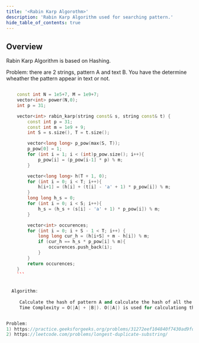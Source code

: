 ```yaml
---
title: '<Rabin Karp Algorothm>'
description: 'Rabin Karp Algorithm used for searching pattern.'
hide_table_of_contents: true
---
```


<TutorialAuthors names="@<Yash Gautam>"/>

## Overview

Rabin Karp Algorithm is based on Hashing.


Problem: there are 2 strings, pattern A and text B. You have the determine wheather the pattern appear in text or not.

<Tabs>
<TabItem value="cpp" label="C++">
<SolutionAuthor name="Yash Gautam"/>

```cpp

    const int N = 1e5+7, M = 1e9+7;
    vector<int> power(N,0);
    int p = 31;

    vector<int> rabin_karp(string const& s, string const& t) {
        const int p = 31; 
        const int m = 1e9 + 9;
        int S = s.size(), T = t.size();

        vector<long long> p_pow(max(S, T)); 
        p_pow[0] = 1; 
        for (int i = 1; i < (int)p_pow.size(); i++){ 
            p_pow[i] = (p_pow[i-1] * p) % m;
        }

        vector<long long> h(T + 1, 0); 
        for (int i = 0; i < T; i++){
            h[i+1] = (h[i] + (t[i] - 'a' + 1) * p_pow[i]) % m; 
        }
        long long h_s = 0; 
        for (int i = 0; i < S; i++){
            h_s = (h_s + (s[i] - 'a' + 1) * p_pow[i]) % m; 
        }

        vector<int> occurences;
        for (int i = 0; i + S - 1 < T; i++) { 
            long long cur_h = (h[i+S] + m - h[i]) % m; 
            if (cur_h == h_s * p_pow[i] % m){
                occurences.push_back(i);
            }
        }
        return occurences;
    }
    ```
    
    
  Algorithm: 
  
     Calculate the hash of pattern A and calculate the hash of all the prefixes of the text B. Now compare the hash of substring B with A.
     Time Complexity = O(|A| + |B|). O(|A|) is used for calculationg the hash of the pattern and O(|B|) for comparing each substring of length B with the pattern. 


Problem: 
1) https://practice.geeksforgeeks.org/problems/31272eef104840f7430ad9fd1d43b434a4b9596b/1
2) https://leetcode.com/problems/longest-duplicate-substring/
